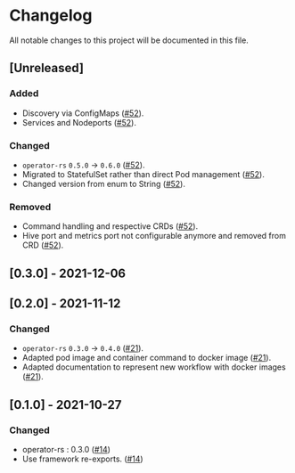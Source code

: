 # Changelog

All notable changes to this project will be documented in this file.

## [Unreleased]

### Added

- Discovery via ConfigMaps ([#52]).
- Services and Nodeports ([#52]).

### Changed

- `operator-rs` `0.5.0` → `0.6.0` ([#52]).
- Migrated to StatefulSet rather than direct Pod management ([#52]).
- Changed version from enum to String ([#52]).

### Removed

- Command handling and respective CRDs ([#52]).
- Hive port and metrics port not configurable anymore and removed from CRD ([#52]).

[#52]: https://github.com/stackabletech/hive-operator/pull/52

## [0.3.0] - 2021-12-06


## [0.2.0] - 2021-11-12


### Changed

- `operator-rs` `0.3.0` → `0.4.0` ([#21]).
- Adapted pod image and container command to docker image ([#21]).
- Adapted documentation to represent new workflow with docker images ([#21]).

[#21]: https://github.com/stackabletech/hive-operator/pull/21

## [0.1.0] - 2021-10-27

### Changed
- operator-rs : 0.3.0 ([#14])
- Use framework re-exports. ([#14])

[#14]: https://github.com/stackabletech/hive-operator/pull/14

